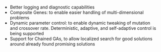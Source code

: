   * Better logging and diagnostic capabilities
  * Composite Genes: to enable easier handling of multi-dimensional problems
  * Dynamic parameter control: to enable dynamic tweaking of mutation and crossover rate. Deterministic, adaptive, and self-adaptive control is being supported
  * Support for Chained GAs, to allow localized search for good solutions around already found promising solutions